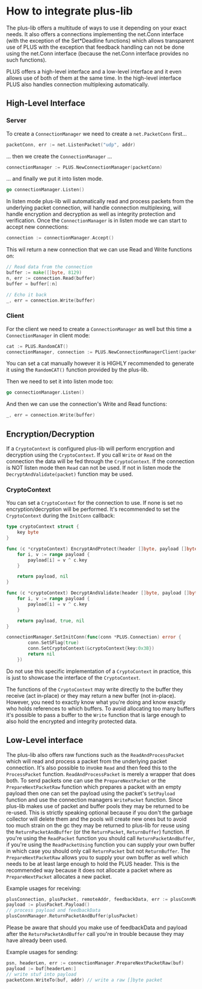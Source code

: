 # How to integrate plus-lib

The plus-lib offers a multitude of ways to use it depending on your exact needs.
It also offers a connections implementing the net.Conn interface (with the exception
of the Set*Deadline functions) which allows transparent use of PLUS with the
exception that feedback handling can not be done using the net.Conn interface (because
the net.Conn interface provides no such functions). 

PLUS offers a high-level interface and a low-level interface and it even allows use of
both of them at the same time. In the high-level interface PLUS also handles connection
multiplexing automatically.

## High-Level Interface

### Server

To create a `ConnectionManager` we need to create a `net.PacketConn` first...

```go
packetConn, err := net.ListenPacket("udp", addr)
```

... then we create the `ConnectionManager` ...

```go
connectionManager := PLUS.NewConnectionManager(packetConn)
```

... and finally we put it into listen mode.

```go
go connectionManager.Listen()
```

In listen mode plus-lib will automatically read and process packets from the underlying packet
connection, will handle connection multiplexing, will handle encryption and decryption as well
as integrity protection and verification. Once the `ConnectionManager` is in listen mode we
can start to accept new connections:

```go
connection := connectionManager.Accept()
```

This wil return a new connection that we can use Read and Write functions on:

```go
// Read data from the connection
buffer := make([]byte, 8129)
n, err := connection.Read(buffer)
buffer = buffer[:n]

// Echo it back
_, err = connection.Write(buffer)
```

### Client

For the client we need to create a `ConnectionManager` as well but this time a `ConnectionManager` in
client mode:

```go
cat := PLUS.RandomCAT()
connectionManager, connection := PLUS.NewConnectionManagerClient(packetConn, cat, udpAddr)
```

You can set a cat manually however it is HIGHLY recommended to generate it using the `RandomCAT()` function
provided by the plus-lib.

Then we need to set it into listen mode too:

```go
go connectionManager.Listen()
```

And then we can use the connection's Write and Read functions:

```go
_, err = connection.Write(buffer)
```

## Encryption/Decryption

If a `CryptoContext` is configured plus-lib will perform encryption and decryption using the `CryptoContext`.
If you call `Write` or `Read` on the connection the data will be fed through the `CryptoContext`. If the connection
is NOT listen mode then `Read` can not be used. If not in listen mode the `DecryptAndValidate(packet)` function
may be used. 

### CryptoContext

You can set a `CryptoContext` for the connection to use. If none is set no encryption/decryption will be performed.
It's recommended to set the `CryptoContext` during the `InitConn` callback:

```go
type cryptoContext struct {
	key byte
}

func (c *cryptoContext) EncryptAndProtect(header []byte, payload []byte) ([]byte, error) {
	for i, v := range payload {
		payload[i] = v ^ c.key
	}

	return payload, nil
}

func (c *cryptoContext) DecryptAndValidate(header []byte, payload []byte) ([]byte, bool, error) {
	for i, v := range payload {
		payload[i] = v ^ c.key
	}

	return payload, true, nil
}

connectionManager.SetInitConn(func(conn *PLUS.Connection) error {
		conn.SetSFlag(true)
		conn.SetCryptoContext(&cryptoContext{key:0x3B})
		return nil
	})
```

Do not use this specific implementation of a `CryptoContext` in practice, this is just to showcase the interface
of the `CryptoContext`. 

The functions of the `CryptoContext` may write directly to the buffer they receive (act in-place) or they may
return a new buffer (not in-place). However, you need to exactly know what you're doing and know exactly who
holds references to which buffers. To avoid allocating too many buffers it's possible to pass a buffer
to the `Write` function that is large enough to also hold the encrypted and integrity protected data. 

## Low-Level interface

The plus-lib also offers raw functions such as the `ReadAndProcessPacket` which will read and process a packet
from the underlying packet connection. It's also possible to invoke `Read` and then feed this to the `ProcessPacket` function. `ReadAndProcessPacket` is merely a wrapper that does both. To send packets
one can use the `PrepareNextPacket` or the `PrepareNextPacketRaw` function which prepares a packet with
an empty payload then one can set the payload using the packet's `SetPayload` function and use the connection
managers `WritePacket` function. Since plus-lib makes use of packet and buffer pools they may be returned
to be re-used. This is strictly speaking optional because if you don't the garbage collector will delete them
and the pools will create new ones but to avoid too much strain on the gc they may be returned to plus-lib for reuse using the `ReturnPacketAndBuffer` (or the `ReturnPacket`, `ReturnBuffer`) function. If you're using the `ReadPacket` function you should call `ReturnPacketAndBuffer`, if you're using the `ReadPacketUsing` function you
can supply your own buffer in which case you should only call `ReturnPacket` but not `ReturnBuffer`. 
The `PrepareNextPacketRaw` allows you to supply your own buffer as well which needs to be at least large enough
to hold the PLUS header. This is the recommended way because it does not allocate a packet where as `PrepareNextPacket` allocates a new packet. 

Example usages for receiving:

```go
plusConnection, plusPacket, remoteAddr, feedbackData, err := plusConnManager.ReadAndProcessPacket()
payload := plusPacket.Payload()
// process payload and feedbackData
plusConnManager.ReturnPacketAndBuffer(plusPacket)
```

Please be aware that should you make use of feedbackData and payload after the `ReturnPacketAndBuffer` call
you're in trouble because they may have already been used. 

Example usages for sending:

```go
psn, headerLen, err := connectionManager.PrepareNextPacketRaw(buf)
payload := buf[headerLen:]
// write stuf into payload
packetConn.WriteTo(buf, addr) // write a raw []byte packet
```
